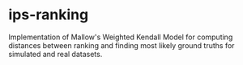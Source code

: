 # ips-ranking
Implementation of Mallow's Weighted Kendall Model for computing distances between ranking and finding most likely ground truths for simulated and real datasets.
